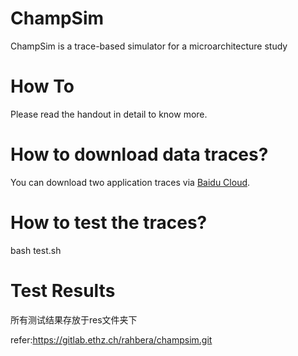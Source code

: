 # ChampSim
ChampSim is a trace-based simulator for a microarchitecture study

# How To
Please read the handout in detail to know more.

# How to download data traces?
You can download two application traces via [Baidu Cloud](https://pan.baidu.com/s/1HGR2XD61YRDWr4a6fh8Ugw?pwd=nkcs).

# How to test the traces?
bash test.sh

# Test Results
所有测试结果存放于res文件夹下

refer:https://gitlab.ethz.ch/rahbera/champsim.git
